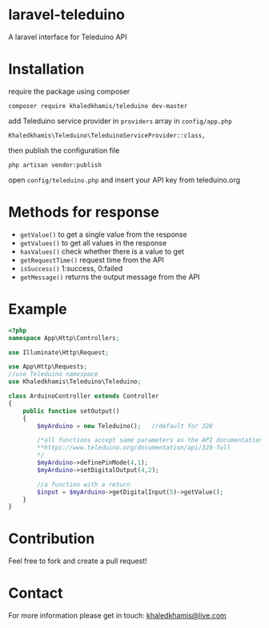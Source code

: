 # laravel-teleduino
A laravel interface for Teleduino API
# Installation
require the package using composer

```
composer require khaledkhamis/teleduino dev-master
```

add Teleduino service provider in `providers` array in `config/app.php`

```
Khaledkhamis\Teleduino\TeleduinoServiceProvider::class,
```

then publish the configuration file

```
php artisan vendor:publish
```

open `config/teleduino.php` and insert your API key from teleduino.org

# Methods for response
* `getValue()` to get a single value from the response
* `getValues()` to get all values in the response
* `hasValues()` check whether there is a value to get
* `getRequestTime()` request time from the API
* `isSuccess()` 1:success, 0:failed
* `getMessage()` returns the output message from the API

# Example

```php
<?php
namespace App\Http\Controllers;

use Illuminate\Http\Request;

use App\Http\Requests;
//use Teleduino namespace
use Khaledkhamis\Teleduino\Teleduino;

class ArduinoController extends Controller
{
    public function setOutput()
    {
        $myArduino = new Teleduino();	//default for 328

        /*all functions accept same parameters as the API documentation
        **https://www.teleduino.org/documentation/api/328-full
        */
        $myArduino->definePinMode(4,1);
        $myArduino->setDigitalOutput(4,2);

       	//a function with a return
        $input = $myArduino->getDigitalInput(5)->getValue();
    }
}

```

# Contribution
Feel free to fork and create a pull request!

# Contact
For more information please get in touch: khaledkhamis@live.com